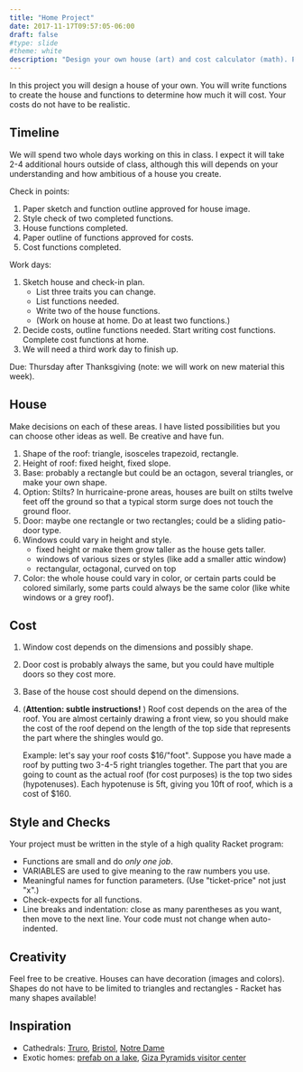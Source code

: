 ```yaml
---
title: "Home Project"
date: 2017-11-17T09:57:05-06:00
draft: false
#type: slide
#theme: white
description: "Design your own house (art) and cost calculator (math). Practice managing complexity and good function-writing style."
---
```


In this project you will design a house of your own. You will write functions to create the house and functions to determine how much it will cost. Your costs do not have to be realistic. 
  
## Timeline

We will spend two whole days working on this in class. I expect it
will take 2-4 additional hours outside of class, although this will
depends on your understanding and how ambitious of a house you create.

Check in points:

1. Paper sketch and function outline approved for house image. 
2. Style check of two completed functions. 
3. House functions completed. 
4. Paper outline of functions approved for costs.
5. Cost functions completed.

Work days:

1. Sketch house and check-in plan.
    - List three traits you can change.
    - List functions needed. 
    - Write two of the house functions. 
    - (Work on house at home. Do at least two functions.)
2. Decide costs, outline functions needed. Start writing cost functions.
   Complete cost functions at home.
3. We will need a third work day to finish up.

Due: Thursday after Thanksgiving (note: we will work on new material this week).

## House

Make decisions on each of these areas. I have listed possibilities but
you can choose other ideas as well. Be creative and have fun.

1. Shape of the roof: triangle, isosceles trapezoid, rectangle.
2. Height of roof: fixed height, fixed slope.
3. Base: probably a rectangle but could be an octagon, several triangles, or make your own shape.
4. Option: Stilts? In hurricaine-prone areas, houses are built on stilts twelve feet off the ground so that a typical storm surge does not touch the ground floor.
5. Door: maybe one rectangle or two rectangles; could be a sliding patio-door type.
6. Windows could vary in height and style.
    - fixed height or make them grow taller as the house gets taller.
    - windows of various sizes or styles (like add a smaller attic window)
    - rectangular, octagonal, curved on top
7. Color: the whole house could vary in color, or certain parts could be colored similarly, some parts could always be the same color (like white windows or a grey roof).

## Cost 

1. Window cost depends on the dimensions and possibly shape.
2. Door cost is probably always the same, but you could have multiple doors so they cost more. 
3. Base of the house cost should depend on the dimensions. 
4. (**Attention: subtle instructions!** ) 
Roof cost depends on the area of the roof. You are almost certainly drawing a front view, so you should make the cost of the roof depend on the length of the top side that represents the part where the shingles would go. 

    Example: let's say your roof costs $16/"foot". Suppose you have made a roof by putting two 3-4-5 right triangles together. The part that you are going to count as the actual roof (for cost purposes) is the top two sides (hypotenuses). Each hypotenuse is 5ft, giving you 10ft of roof, which is a cost of $160.
    
## Style and Checks

Your project must be written in the style of a high quality Racket program:

* Functions are small and do _only one job_.
* VARIABLES are used to give meaning to the raw numbers you use.
* Meaningful names for function parameters. (Use "ticket-price" not just "x".)
* Check-expects for all functions.
* Line breaks and indentation: close as many parentheses as you want,
  then move to the next line. Your code must not change when
  auto-indented.
  
## Creativity 

Feel free to be creative. Houses can have decoration (images and
colors). Shapes do not have to be limited to triangles and
rectangles - Racket has many shapes available!

## Inspiration

* Cathedrals: [Truro](https://upload.wikimedia.org/wikipedia/commons/6/61/TruroCathedralWest.jpg), [Bristol](https://upload.wikimedia.org/wikipedia/commons/7/74/Bristol.cathedral.west.front.arp.jpg), [Notre Dame](https://upload.wikimedia.org/wikipedia/commons/b/be/Notre_Dame_dalla_Senna_crop.jpg)
* Exotic homes: [prefab on a lake](http://cdn.trendhunterstatic.com/thumbs/coodo-my-home.jpeg), [Giza Pyramids visitor center](https://www.egypttoursplus.com/wp-content/uploads/2014/03/Outside-view-of-the-Solar-Boat-Museum-Photo-by-Kormoran.jpg)
